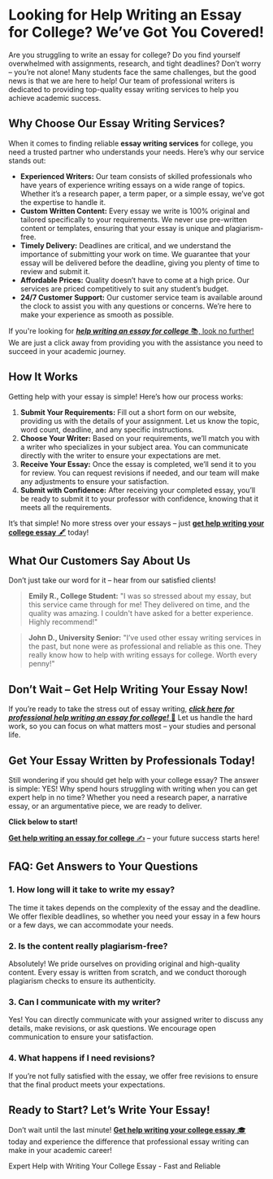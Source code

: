 <h1>Looking for Help Writing an Essay for College? We’ve Got You Covered!</h1>

<p>Are you struggling to write an essay for college? Do you find yourself overwhelmed with assignments, research, and tight deadlines? Don’t worry – you’re not alone! Many students face the same challenges, but the good news is that we are here to help! Our team of professional writers is dedicated to providing top-quality essay writing services to help you achieve academic success.</p>

<h2>Why Choose Our Essay Writing Services?</h2>
<p>When it comes to finding reliable <strong>essay writing services</strong> for college, you need a trusted partner who understands your needs. Here’s why our service stands out:</p>

<ul>
    <li><strong>Experienced Writers:</strong> Our team consists of skilled professionals who have years of experience writing essays on a wide range of topics. Whether it’s a research paper, a term paper, or a simple essay, we’ve got the expertise to handle it.</li>
    <li><strong>Custom Written Content:</strong> Every essay we write is 100% original and tailored specifically to your requirements. We never use pre-written content or templates, ensuring that your essay is unique and plagiarism-free.</li>
    <li><strong>Timely Delivery:</strong> Deadlines are critical, and we understand the importance of submitting your work on time. We guarantee that your essay will be delivered before the deadline, giving you plenty of time to review and submit it.</li>
    <li><strong>Affordable Prices:</strong> Quality doesn’t have to come at a high price. Our services are priced competitively to suit any student’s budget.</li>
    <li><strong>24/7 Customer Support:</strong> Our customer service team is available around the clock to assist you with any questions or concerns. We’re here to make your experience as smooth as possible.</li>
</ul>

<p>If you're looking for <a href="https://tinyurl.com/topessay?keyword=help+writing+an+essay+for+college" target="_blank"><strong><em>help writing an essay for college</em></strong> 📚, look no further!</a> We are just a click away from providing you with the assistance you need to succeed in your academic journey.</p>

<h2>How It Works</h2>
<p>Getting help with your essay is simple! Here’s how our process works:</p>

<ol>
    <li><strong>Submit Your Requirements:</strong> Fill out a short form on our website, providing us with the details of your assignment. Let us know the topic, word count, deadline, and any specific instructions.</li>
    <li><strong>Choose Your Writer:</strong> Based on your requirements, we’ll match you with a writer who specializes in your subject area. You can communicate directly with the writer to ensure your expectations are met.</li>
    <li><strong>Receive Your Essay:</strong> Once the essay is completed, we’ll send it to you for review. You can request revisions if needed, and our team will make any adjustments to ensure your satisfaction.</li>
    <li><strong>Submit with Confidence:</strong> After receiving your completed essay, you’ll be ready to submit it to your professor with confidence, knowing that it meets all the requirements.</li>
</ol>

<p>It’s that simple! No more stress over your essays – just <a href="https://tinyurl.com/topessay?keyword=help+writing+an+essay+for+college" target="_blank"><strong>get help writing your college essay</strong> 🖋️</a> today!</p>

<h2>What Our Customers Say About Us</h2>
<p>Don’t just take our word for it – hear from our satisfied clients!</p>

<blockquote>
    <p><strong>Emily R., College Student:</strong> "I was so stressed about my essay, but this service came through for me! They delivered on time, and the quality was amazing. I couldn't have asked for a better experience. Highly recommend!"</p>
</blockquote>

<blockquote>
    <p><strong>John D., University Senior:</strong> "I’ve used other essay writing services in the past, but none were as professional and reliable as this one. They really know how to help with writing essays for college. Worth every penny!"</p>
</blockquote>

<h2>Don’t Wait – Get Help Writing Your Essay Now!</h2>
<p>If you’re ready to take the stress out of essay writing, <a href="https://tinyurl.com/topessay?keyword=help+writing+an+essay+for+college" target="_blank"><strong><em>click here for professional help writing an essay for college!</em></strong> 💼</a> Let us handle the hard work, so you can focus on what matters most – your studies and personal life.</p>

<h2>Get Your Essay Written by Professionals Today!</h2>
<p>Still wondering if you should get help with your college essay? The answer is simple: YES! Why spend hours struggling with writing when you can get expert help in no time? Whether you need a research paper, a narrative essay, or an argumentative piece, we are ready to deliver.</p>

<p><strong>Click below to start!</strong></p>
<p><a href="https://tinyurl.com/topessay?keyword=help+writing+an+essay+for+college" target="_blank"><strong>Get help writing an essay for college</strong> ✍️</a> – your future success starts here!</p>

<h2>FAQ: Get Answers to Your Questions</h2>

<h3>1. How long will it take to write my essay?</h3>
<p>The time it takes depends on the complexity of the essay and the deadline. We offer flexible deadlines, so whether you need your essay in a few hours or a few days, we can accommodate your needs.</p>

<h3>2. Is the content really plagiarism-free?</h3>
<p>Absolutely! We pride ourselves on providing original and high-quality content. Every essay is written from scratch, and we conduct thorough plagiarism checks to ensure its authenticity.</p>

<h3>3. Can I communicate with my writer?</h3>
<p>Yes! You can directly communicate with your assigned writer to discuss any details, make revisions, or ask questions. We encourage open communication to ensure your satisfaction.</p>

<h3>4. What happens if I need revisions?</h3>
<p>If you’re not fully satisfied with the essay, we offer free revisions to ensure that the final product meets your expectations.</p>

<h2>Ready to Start? Let’s Write Your Essay!</h2>
<p>Don’t wait until the last minute! <a href="https://tinyurl.com/topessay?keyword=help+writing+an+essay+for+college" target="_blank"><strong>Get help writing your college essay</strong> 🎓</a> today and experience the difference that professional essay writing can make in your academic career!</p>
Expert Help with Writing Your College Essay - Fast and Reliable

